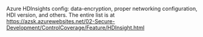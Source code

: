 Azure HDInsights config: data-encryption, proper networking configuration, HDI version, and others. The entire list is at https://azsk.azurewebsites.net/02-Secure-Development/ControlCoverage/Feature/HDInsight.html